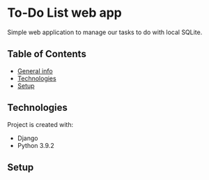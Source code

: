 # To-Do List web app

Simple web application to manage our tasks to do with local SQLite.

## Table of Contents
* [General info](#general-info)
* [Technologies](#technologies)
* [Setup](#setup)

## Technologies
Project is created with:
* Django
* Python 3.9.2

## Setup


